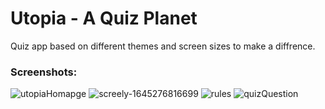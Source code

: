 # Utopia - A Quiz Planet
Quiz app based on different themes and screen sizes to make a diffrence.

### Screenshots: 

![utopiaHomapge](https://user-images.githubusercontent.com/10944610/154802511-533b4ab1-ef35-4e90-a1c8-630bc8a8e8b3.png)
![screely-1645276816699](https://user-images.githubusercontent.com/10944610/154802585-5472b96c-f7df-48a1-a668-92d6fb50b869.png)
![rules](https://user-images.githubusercontent.com/10944610/154802590-df81bed2-1ddc-4bfc-82d7-ef70d81cfb36.png)
![quizQuestion](https://user-images.githubusercontent.com/10944610/154802594-902e6c89-8566-4695-af35-ea81b20f8ba0.png)
